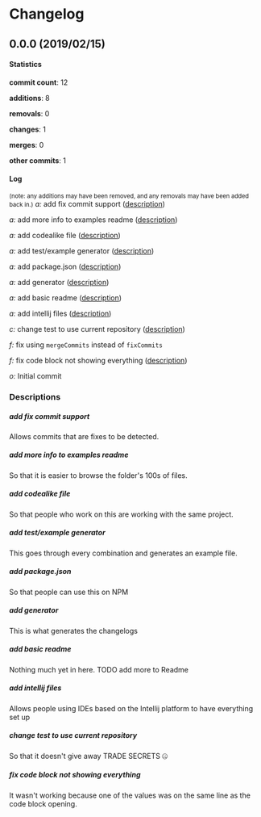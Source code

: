 # Changelog
## 0.0.0 (2019/02/15)
#### Statistics
**commit count**: 12

**additions**: 8

**removals**: 0

**changes**: 1

**merges**: 0

**other commits**: 1

#### Log
<small>(note: any additions may have been removed, and any removals may have been added back in.)</small>
*a:* add fix commit support ([description](#add-fix-commit-support-23))

*a:* add more info to examples readme ([description](#add-more-info-to-examples-readme-23))

*a:* add codealike file ([description](#add-codealike-file-23))

*a:* add test/example generator ([description](#add-testexample-generator-23))

*a:* add package.json ([description](#add-packagejson-23))

*a:* add generator ([description](#add-generator-23))

*a:* add basic readme ([description](#add-basic-readme-23))

*a:* add intellij files ([description](#add-intellij-files-23))

*c:* change test to use current repository ([description](#change-test-to-use-current-repository-23))

*f:* fix using `mergeCommits` instead of `fixCommits`

*f:* fix code block not showing everything ([description](#fix-code-block-not-showing-everything-23))

*o:* Initial commit

### Descriptions
##### add fix commit support
Allows commits that are fixes to be detected.
##### add more info to examples readme
So that it is easier to browse the folder's 100s of files.
##### add codealike file
So that people who work on this are working with the same project.
##### add test/example generator
This goes through every combination and generates an example file.
##### add package.json
So that people can use this on NPM
##### add generator
This is what generates the changelogs
##### add basic readme
Nothing much yet in here. TODO add more to Readme
##### add intellij files
Allows people using IDEs based on the Intellij platform to have everything set up
##### change test to use current repository
So that it doesn't give away TRADE SECRETS 🤐
##### fix code block not showing everything
It wasn't working because one of the values was on the same line as the code block opening.
